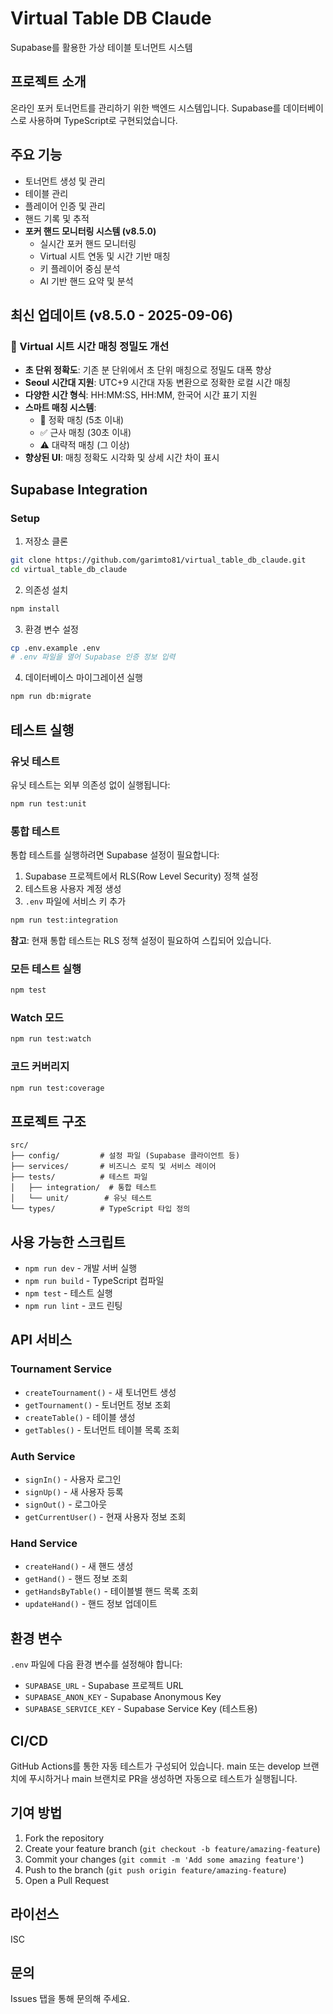 # Virtual Table DB Claude

Supabase를 활용한 가상 테이블 토너먼트 시스템

## 프로젝트 소개

온라인 포커 토너먼트를 관리하기 위한 백엔드 시스템입니다. Supabase를 데이터베이스로 사용하며 TypeScript로 구현되었습니다.

## 주요 기능

- 토너먼트 생성 및 관리
- 테이블 관리
- 플레이어 인증 및 관리
- 핸드 기록 및 추적
- **포커 핸드 모니터링 시스템 (v8.5.0)**
  - 실시간 포커 핸드 모니터링
  - Virtual 시트 연동 및 시간 기반 매칭
  - 키 플레이어 중심 분석
  - AI 기반 핸드 요약 및 분석

## 최신 업데이트 (v8.5.0 - 2025-09-06)

### 🎯 Virtual 시트 시간 매칭 정밀도 개선
- **초 단위 정확도**: 기존 분 단위에서 초 단위 매칭으로 정밀도 대폭 향상
- **Seoul 시간대 지원**: UTC+9 시간대 자동 변환으로 정확한 로컬 시간 매칭
- **다양한 시간 형식**: HH:MM:SS, HH:MM, 한국어 시간 표기 지원
- **스마트 매칭 시스템**: 
  - 🎯 정확 매칭 (5초 이내)
  - ✅ 근사 매칭 (30초 이내)  
  - ⚠️ 대략적 매칭 (그 이상)
- **향상된 UI**: 매칭 정확도 시각화 및 상세 시간 차이 표시

## Supabase Integration

### Setup

1. 저장소 클론
```bash
git clone https://github.com/garimto81/virtual_table_db_claude.git
cd virtual_table_db_claude
```

2. 의존성 설치
```bash
npm install
```

3. 환경 변수 설정
```bash
cp .env.example .env
# .env 파일을 열어 Supabase 인증 정보 입력
```

4. 데이터베이스 마이그레이션 실행
```bash
npm run db:migrate
```

## 테스트 실행

### 유닛 테스트

유닛 테스트는 외부 의존성 없이 실행됩니다:

```bash
npm run test:unit
```

### 통합 테스트

통합 테스트를 실행하려면 Supabase 설정이 필요합니다:

1. Supabase 프로젝트에서 RLS(Row Level Security) 정책 설정
2. 테스트용 사용자 계정 생성
3. `.env` 파일에 서비스 키 추가

```bash
npm run test:integration
```

**참고**: 현재 통합 테스트는 RLS 정책 설정이 필요하여 스킵되어 있습니다.

### 모든 테스트 실행

```bash
npm test
```

### Watch 모드

```bash
npm run test:watch
```

### 코드 커버리지

```bash
npm run test:coverage
```

## 프로젝트 구조

```
src/
├── config/         # 설정 파일 (Supabase 클라이언트 등)
├── services/       # 비즈니스 로직 및 서비스 레이어
├── tests/          # 테스트 파일
│   ├── integration/  # 통합 테스트
│   └── unit/        # 유닛 테스트
└── types/          # TypeScript 타입 정의
```

## 사용 가능한 스크립트

- `npm run dev` - 개발 서버 실행
- `npm run build` - TypeScript 컴파일
- `npm test` - 테스트 실행
- `npm run lint` - 코드 린팅

## API 서비스

### Tournament Service
- `createTournament()` - 새 토너먼트 생성
- `getTournament()` - 토너먼트 정보 조회
- `createTable()` - 테이블 생성
- `getTables()` - 토너먼트 테이블 목록 조회

### Auth Service
- `signIn()` - 사용자 로그인
- `signUp()` - 새 사용자 등록
- `signOut()` - 로그아웃
- `getCurrentUser()` - 현재 사용자 정보 조회

### Hand Service
- `createHand()` - 새 핸드 생성
- `getHand()` - 핸드 정보 조회
- `getHandsByTable()` - 테이블별 핸드 목록 조회
- `updateHand()` - 핸드 정보 업데이트

## 환경 변수

`.env` 파일에 다음 환경 변수를 설정해야 합니다:

- `SUPABASE_URL` - Supabase 프로젝트 URL
- `SUPABASE_ANON_KEY` - Supabase Anonymous Key
- `SUPABASE_SERVICE_KEY` - Supabase Service Key (테스트용)

## CI/CD

GitHub Actions를 통한 자동 테스트가 구성되어 있습니다. main 또는 develop 브랜치에 푸시하거나 main 브랜치로 PR을 생성하면 자동으로 테스트가 실행됩니다.

## 기여 방법

1. Fork the repository
2. Create your feature branch (`git checkout -b feature/amazing-feature`)
3. Commit your changes (`git commit -m 'Add some amazing feature'`)
4. Push to the branch (`git push origin feature/amazing-feature`)
5. Open a Pull Request

## 라이선스

ISC

## 문의

Issues 탭을 통해 문의해 주세요.